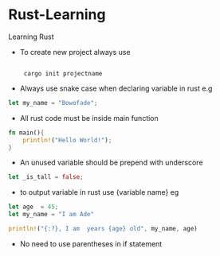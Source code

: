# Rust-Learning

Learning Rust

- To create new project always use

  ```

  ```

  ` cargo init projectname`
- Always use snake case when declaring variable in rust e.g

```rs
let my_name = "Bowofade";
```

- All rust code must be inside main function

```rs
fn main(){
    println!("Hello World!");
}
```

- An unused variable should be prepend with underscore

```rs
let _is_tall = false;
```

- to output variable in rust use {variable name} eg

```rs
let age  = 45;
let my_name = "I am Ade"

println!("{:?}, I am  years {age} old", my_name, age)
```

- No need to use parentheses in if statement
